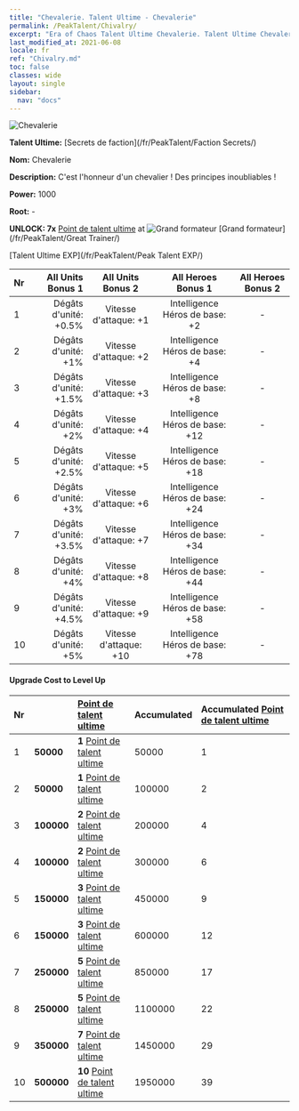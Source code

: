 ```yaml
---
title: "Chevalerie. Talent Ultime - Chevalerie"
permalink: /PeakTalent/Chivalry/
excerpt: "Era of Chaos Talent Ultime Chevalerie. Talent Ultime Chevalerie. Chevalerie"
last_modified_at: 2021-06-08
locale: fr
ref: "Chivalry.md"
toc: false
classes: wide
layout: single
sidebar:
  nav: "docs"
---
```


  ![Chevalerie](/images/pt/talent_3006.png)

  **Talent Ultime:** [Secrets de faction](/fr/PeakTalent/Faction Secrets/)

  **Nom:** Chevalerie

  **Description:** C'est l'honneur d'un chevalier ! Des principes inoubliables !

  **Power:** 1000

  **Root:** -

  **UNLOCK: 7x** [Point de talent ultime](/ItemsFR/con_934/) at ![Grand formateur](/images/pt/talent_3001.png) [Grand formateur](/fr/PeakTalent/Great Trainer/)

  [Talent Ultime EXP](/fr/PeakTalent/Peak Talent EXP/)

  | Nr | All Units Bonus 1 | All Units Bonus 2 | All Heroes Bonus 1 | All Heroes Bonus 2 |
  |:---|--------------:|:-------------:|:-------------:|:-------------:|
  | 1 | Dégâts d'unité: +0.5% | Vitesse d'attaque: +1 | Intelligence Héros de base: +2 | - |
  | 2 | Dégâts d'unité: +1% | Vitesse d'attaque: +2 | Intelligence Héros de base: +4 | - |
  | 3 | Dégâts d'unité: +1.5% | Vitesse d'attaque: +3 | Intelligence Héros de base: +8 | - |
  | 4 | Dégâts d'unité: +2% | Vitesse d'attaque: +4 | Intelligence Héros de base: +12 | - |
  | 5 | Dégâts d'unité: +2.5% | Vitesse d'attaque: +5 | Intelligence Héros de base: +18 | - |
  | 6 | Dégâts d'unité: +3% | Vitesse d'attaque: +6 | Intelligence Héros de base: +24 | - |
  | 7 | Dégâts d'unité: +3.5% | Vitesse d'attaque: +7 | Intelligence Héros de base: +34 | - |
  | 8 | Dégâts d'unité: +4% | Vitesse d'attaque: +8 | Intelligence Héros de base: +44 | - |
  | 9 | Dégâts d'unité: +4.5% | Vitesse d'attaque: +9 | Intelligence Héros de base: +58 | - |
  | 10 | Dégâts d'unité: +5% | Vitesse d'attaque: +10 | Intelligence Héros de base: +78 | - |


#### Upgrade Cost to Level Up

  | Nr | <i class="fas fa-coins"/> | [Point de talent ultime](/ItemsFR/con_934/) | Accumulated <i class="fas fa-coins"/> | Accumulated [Point de talent ultime](/ItemsFR/con_934/) |
  |:---|:--------------|:-------------|:-------------|:-------------|
  | 1 | **50000** | **1** [Point de talent ultime](/ItemsFR/con_934/) | 50000 | 1 |
  | 2 | **50000** | **1** [Point de talent ultime](/ItemsFR/con_934/) | 100000 | 2 |
  | 3 | **100000** | **2** [Point de talent ultime](/ItemsFR/con_934/) | 200000 | 4 |
  | 4 | **100000** | **2** [Point de talent ultime](/ItemsFR/con_934/) | 300000 | 6 |
  | 5 | **150000** | **3** [Point de talent ultime](/ItemsFR/con_934/) | 450000 | 9 |
  | 6 | **150000** | **3** [Point de talent ultime](/ItemsFR/con_934/) | 600000 | 12 |
  | 7 | **250000** | **5** [Point de talent ultime](/ItemsFR/con_934/) | 850000 | 17 |
  | 8 | **250000** | **5** [Point de talent ultime](/ItemsFR/con_934/) | 1100000 | 22 |
  | 9 | **350000** | **7** [Point de talent ultime](/ItemsFR/con_934/) | 1450000 | 29 |
  | 10 | **500000** | **10** [Point de talent ultime](/ItemsFR/con_934/) | 1950000 | 39 |
